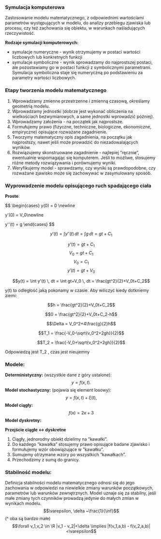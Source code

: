 ### Symulacja komputerowa
Zastosowanie modelu matematycznego, z odpowiednimi wartościami parametrów
występujących w modelu, do analizy przebiegu zjawiska lub
procesu, czy też zachowania się obiektu, w warunkach
naśladujących rzeczywistość.

**Rodzaje symulacji komputerowych:**
- symulacje numeryczne - wynik otrzymujemy w postaci
wartości liczbowych lub konkretnych funkcji
- symulacje symboliczne - wynik sprowadzamy do
najprostszej postaci, ale pozostawiamy go w postaci funkcji z
symbolicznymi parametrami.
Symulacja symboliczna staje się numeryczną po podstawieniu
za parametry wartości liczbowych.

### Etapy tworzenia modelu matematycznego

1. Wprowadzamy zmienne przestrzenne i zmienną czasową,
określamy geometrią modelu.
2. Wprowadzamy jednostki (dobrze jest wykonać obliczenia na
wielkościach bezwymiarowych, a same jednostki wprowadzić
później).
3. Wprowadzamy założenia - na początek jak najprostsze.
4. Formułujemy prawo (fizyczne, techniczne, biologiczne,
ekonomiczne, empiryczne) opisujące rozważane zagadnienie.
5. Tworzymy matematyczny opis zagadnienia, na początku jak
najprostszy, nawet jeśli może prowadzić do niezadowalających
wyników.
6. Rozwiązujemy skonstruowane zagadnienie - najlepiej
”ręcznie”, ewentualnie wspomagając się komputerem. Jeśli to
możliwe, stosujemy różne metody rozwiązywania i
porównujemy wyniki.
7. Weryfikujemy model - sprawdzamy, czy wyniki są
prawdopodobne, czy rozważane zjawisko może się zachowywać
w zasymulowany sposób.

### Wyprowadzenie modelu opisującego ruch spadającego ciała 

**Proste**:

$$
\begin{cases}
y(0) = 0 \newline

y'(0) = V_0\newline

y''(t) = g
\end{cases}
$$

$$y'(t) = \int y''(t) \, dt = \int g \, dt = gt +C_1$$

$$y'(t) = gt+C_1$$
$$V_0 = gt+C_1$$
$$V_0=C_1$$
$$y'(t)=gt+V_0$$

$$y(t) = \int y'(t) \, dt = \int gt+V_0 \, dt = \frac{gt^2}{2}+V_0t+C_2$$

y(t) to odległość jaką pokonamy w czasie. Aby wiliczyć kiedy dotkniemy ziemi:

$$h = \frac{gt^2}{2}+V_0t+C_2$$

$$0 = \frac{gt^2}{2}+V_0t+C_2-h$$

$$\Delta = V_0^2+4\frac{g}{2}h$$

$$T_1 = \frac{-V_0-\sqrt{v_0^2+2gh}}{2}$$

$$T_2 = \frac{-V_0+\sqrt{v_0^2+2gh}}{2}$$

Odpowiedzą jest T_2  , czas jest nieujemny

### Modele:
**Deterministyczny:** (wszystkie dane z góry ustalone):
$$ y = f(x, t).$$ 
**Model stochastyczny:** (pojawia się element losowy):
$$y = f(x, t) + ξ(t),$$
**Model ciągły:**
$$f(x)=2x+3$$
**Model dyskretny:**
$$ $$

**Przejście ciągłe <-> dyskretne**
1. Ciągły, jednorodny obiekt dzielimy na ”kawałki”.
2. Do każdego ”kawałka” stosujemy prawo opisujące badane
zjawisko i formułujemy wzór obowiązujące w ”kawałku”.
1. Sumujemy otrzymane wzory po wszystkich ”kawałkach”.
2. Przechodzimy z sumą do granicy.

### Stabilność modelu:
Definicja stabilności modelu matematycznego odnosi się do jego zachowania w odpowiedzi na niewielkie zmiany warunków początkowych, parametrów lub warunków zewnętrznych. Model uznaje się za stabilny, jeśli małe zmiany tych czynników prowadzą jedynie do małych zmian w wynikach modelu. 
$$\varepsilon, \delta ~\frac{1}{\inf}$$ 
(^ oba są bardzo małe)
$$\forall v_1,v_2 \in \R |v_1 - v_2|<\delta \implies |f(v_1,a,b) - f(v_2,a,b)|<\varepsilon$$ 


